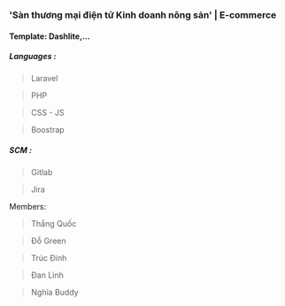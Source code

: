 ### 'Sàn thương mại điện tử Kinh doanh nông sản' | E-commerce

#### Template: Dashlite,...

##### Languages :

> Laravel

> PHP

> CSS - JS

> Boostrap

##### SCM :

> Gitlab

> Jira

Members:

> Thắng Quốc

> Đỗ Green

> Trúc Đinh

> Đan Linh

> Nghĩa Buddy
